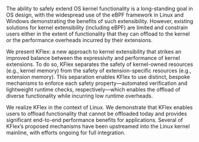The ability to safely extend OS kernel functionality is a long-standing goal in OS design, with the widespread use of the eBPF framework in Linux and Windows demonstrating the benefits of such extensibility. However, existing solutions for kernel extensibility (including eBPF) are limited and constrain users either in the extent of functionality that they can offload to the kernel or the performance overheads incurred by their extensions.

We present KFlex: a new approach to kernel extensibility that strikes an improved balance between the expressivity and performance of kernel extensions. To do so, KFlex separates the safety of kernel-owned resources (e.g., kernel memory) from the safety of extension-specific resources (e.g., extension memory). This separation enables KFlex to use distinct, bespoke mechanisms to enforce each safety property—automated verification and lightweight runtime checks, respectively—which enables the offload of diverse functionality while incurring low runtime overheads.

We realize KFlex in the context of Linux. We demonstrate that KFlex enables users to offload functionality that cannot be offloaded today and provides significant end-to-end performance benefits for applications. Several of KFlex’s proposed mechanisms have been upstreamed into the Linux kernel mainline, with efforts ongoing for full integration.
